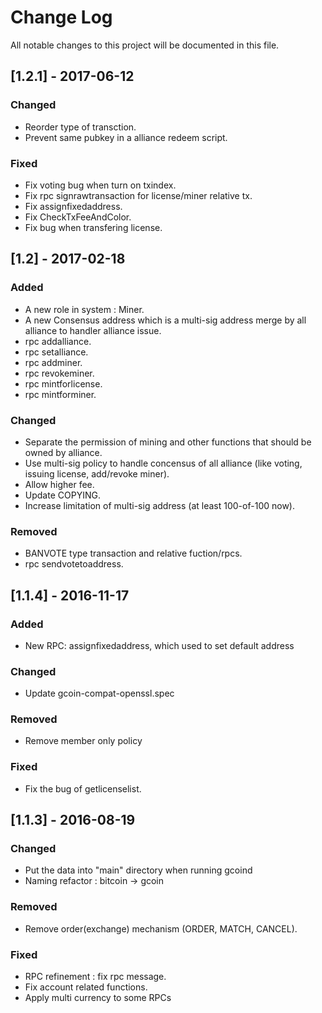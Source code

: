 # Change Log
All notable changes to this project will be documented in this file.

## [1.2.1] - 2017-06-12
### Changed
- Reorder type of transction.
- Prevent same pubkey in a alliance redeem script.

### Fixed
- Fix voting bug when turn on txindex.
- Fix rpc signrawtransaction for license/miner relative tx.
- Fix assignfixedaddress.
- Fix CheckTxFeeAndColor.
- Fix bug when transfering license.


## [1.2] - 2017-02-18
### Added
- A new role in system : Miner.
- A new Consensus address which is a multi-sig address merge by all alliance to handler alliance issue.
- rpc addalliance.
- rpc setalliance.
- rpc addminer.
- rpc revokeminer.
- rpc mintforlicense.
- rpc mintforminer.

### Changed
- Separate the permission of mining and other functions that should be owned by alliance.
- Use multi-sig policy to handle concensus of all alliance (like voting, issuing license, add/revoke miner).
- Allow higher fee.
- Update COPYING.
- Increase limitation of multi-sig address (at least 100-of-100 now).

### Removed
- BANVOTE type transaction and relative fuction/rpcs.
- rpc sendvotetoaddress.


## [1.1.4] - 2016-11-17
### Added
- New RPC: assignfixedaddress, which used to set default address

### Changed
- Update gcoin-compat-openssl.spec

### Removed
- Remove member only policy

### Fixed
- Fix the bug of getlicenselist.


## [1.1.3] - 2016-08-19
### Changed
- Put the data into "main" directory when running gcoind
- Naming refactor : bitcoin -> gcoin

### Removed
- Remove order(exchange) mechanism (ORDER, MATCH, CANCEL).

### Fixed
- RPC refinement : fix rpc message.
- Fix account related functions.
- Apply multi currency to some RPCs

